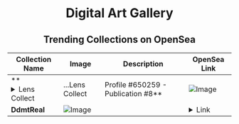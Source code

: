 <div align="center">

# Digital Art Gallery

## Trending Collections on OpenSea

| Collection Name                       | Image                                                                                     | Description                       | OpenSea Link                                                                                          |
|---------------------------------------|-------------------------------------------------------------------------------------------|-----------------------------------|--------------------------------------------------------------------------------------------------------|
| **<details><summary>Lens Collect | ...</summary>Lens Collect | Profile #650259 - Publication #8</details>** | ![Image](https://i.seadn.io/s/raw/files/76dd0d41bc90bef51603b97aa66c3951.jpg?w=500&auto=format?w=200&auto=format) |  | <details><summary>Link</summary>[Lens Collect | Profile #650259 - Publication #8](https://opensea.io/collection/lens-collect-profile-650259-publication-8)</details> |
| **DdmtReal** | ![Image](https://i.seadn.io/s/raw/files/4e8e8c1b63506cf17be035a5f19b8d60.jpg?w=500&auto=format?w=200&auto=format) |  | <details><summary>Link</summary>[DdmtReal](https://opensea.io/collection/ddmtreal-1)</details> |

</div>